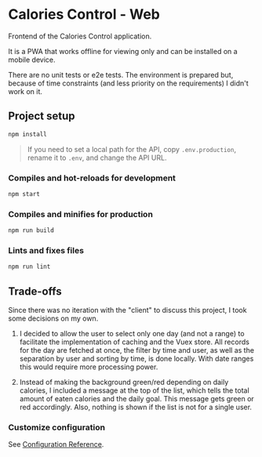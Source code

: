# Calories Control - Web

Frontend of the Calories Control application.

It is a PWA that works offline for viewing only and can be installed on a mobile device.

There are no unit tests or e2e tests. The environment is prepared but, because of time constraints (and less priority on the requirements) I didn't work on it.

## Project setup

```sh
npm install
```

> If you need to set a local path for the API, copy `.env.production`, rename it to `.env`, and change the API URL.

### Compiles and hot-reloads for development

```sh
npm start
```

### Compiles and minifies for production

```sh
npm run build
```

### Lints and fixes files

```sh
npm run lint
```

## Trade-offs

Since there was no iteration with the "client" to discuss this project, I took some decisions on my own.

1. I decided to allow the user to select only one day (and not a range) to facilitate the implementation of caching and the Vuex store. All records for the day are fetched at once, the filter by time and user, as well as the separation by user and sorting by time, is done locally. With date ranges this would require more processing power.
   
2. Instead of making the background green/red depending on daily calories, I included a message at the top of the list, which tells the total amount of eaten calories and the daily goal. This message gets green or red accordingly. Also, nothing is shown if the list is not for a single user.

### Customize configuration

See [Configuration Reference](https://cli.vuejs.org/config/).
